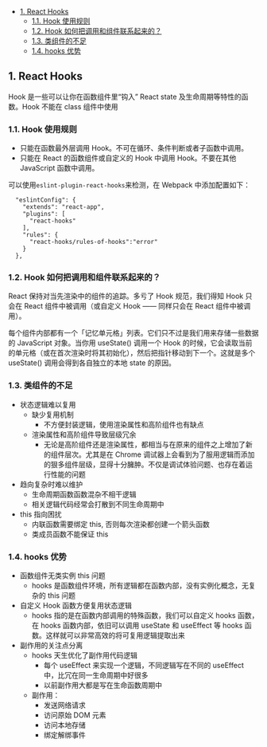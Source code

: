- [1. React Hooks](#1-react-hooks)
  - [1.1. Hook 使用规则](#11-hook-使用规则)
  - [1.2. Hook 如何把调用和组件联系起来的？](#12-hook-如何把调用和组件联系起来的)
  - [1.3. 类组件的不足](#13-类组件的不足)
  - [1.4. hooks 优势](#14-hooks-优势)

## 1. React Hooks

Hook 是一些可以让你在函数组件里“钩入” React state 及生命周期等特性的函数。Hook 不能在 class 组件中使用

### 1.1. Hook 使用规则

- 只能在函数最外层调用 Hook。不可在循环、条件判断或者子函数中调用。
- 只能在 React 的函数组件或自定义的 Hook 中调用 Hook。不要在其他 JavaScript 函数中调用。

可以使用`eslint-plugin-react-hooks`来检测，在 Webpack 中添加配置如下：

```
  "eslintConfig": {
    "extends": "react-app",
    "plugins": [
      "react-hooks"
    ],
    "rules": {
      "react-hooks/rules-of-hooks":"error"
    }
  },
```

### 1.2. Hook 如何把调用和组件联系起来的？

React 保持对当先渲染中的组件的追踪。多亏了 Hook 规范，我们得知 Hook 只会在 React 组件中被调用（或自定义 Hook —— 同样只会在 React 组件中被调用）。

每个组件内部都有一个「记忆单元格」列表。它们只不过是我们用来存储一些数据的 JavaScript 对象。当你用 useState() 调用一个 Hook 的时候，它会读取当前的单元格（或在首次渲染时将其初始化），然后把指针移动到下一个。这就是多个 useState() 调用会得到各自独立的本地 state 的原因。

### 1.3. 类组件的不足

- 状态逻辑难以复用
  - 缺少复用机制
    - 不方便封装逻辑，使用渲染属性和高阶组件也有缺点
  - 渲染属性和高阶组件导致层级冗余
    - 无论是高阶组件还是渲染属性，都相当与在原来的组件之上增加了新的组件层次。尤其是在 Chrome 调试器上会看到为了服用逻辑而添加的狠多组件层级，显得十分臃肿。不仅是调试体验问题、也存在着运行性能的问题
- 趋向复杂时难以维护
  - 生命周期函数函数混杂不相干逻辑
  - 相关逻辑代码经常会打散到不同生命周期中
- this 指向困扰
  - 内联函数需要绑定 this, 否则每次渲染都创建一个箭头函数
  - 类成员函数不能保证 this

### 1.4. hooks 优势

- 函数组件无类实例 this 问题
  - hooks 是函数组件环境，所有逻辑都在函数内部，没有实例化概念，无复杂的 this 问题
- 自定义 Hook 函数方便复用状态逻辑
  - hooks 指的是在函数内部调用的特殊函数，我们可以自定义 hooks 函数，在 hooks 函数内部，依旧可以调用 useState 和 useEffect 等 hooks 函数。这样就可以非常高效的将可复用逻辑提取出来
- 副作用的关注点分离
  - hooks 天生优化了副作用代码逻辑
    - 每个 useEffect 来实现一个逻辑，不同逻辑写在不同的 useEffect 中，比冗在同一生命周期中好很多
    - 以前副作用大都是写在生命函数周期中
  - 副作用：
    - 发送网络请求
    - 访问原始 DOM 元素
    - 访问本地存储
    - 绑定解绑事件

